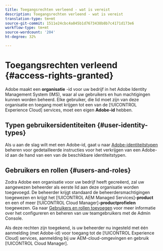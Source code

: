 ```yaml
---
title: Toegangsrechten verleend - wat is vereist
description: Toegangsrechten verleend - wat is vereist
translation-type: tm+mt
source-git-commit: 1511e24cbc4a845b1d7673438b8b7c4171d173e6
workflow-type: tm+mt
source-wordcount: '204'
ht-degree: 32%

---
```



# Toegangsrechten verleend {#access-rights-granted}

Adobe maakt een **organisatie** -id voor uw bedrijf in het Adobe Identity Management System (IMS), waar al uw gebruikers en hun machtigingen kunnen worden beheerd. Elke gebruiker, die lid moet zijn van deze organisatie en toegang moet krijgen tot een van de [!UICONTROL Experience Cloud] services, moet een eigen **Adobe-id** hebben.

## Typen gebruikersidentiteiten {#user-identity-types}

Als u aan de slag wilt met een Adobe-id, gaat u naar [Adobe-identiteitstypen](https://helpx.adobe.com/enterprise/using/identity.html) beheren voor gedetailleerde instructies voor het verkrijgen van een Adobe-id aan de hand van een van de beschikbare identiteitstypen.

## Gebruikers en rollen {#users-and-roles}

Zodra Adobe een organisatie voor uw bedrijf heeft gecreëerd, zal uw aangewezen beheerder als eerste lid aan deze organisatie worden toegevoegd. De beheerder krijgt standaard de beheerdersmachtigingen toegewezen en krijgt het [!UICONTROL AEM Managed Services]**-product** en een of meer [!UICONTROL Cloud Manager]**-productprofielen** toegewezen. Ga naar [Gebruikers en rollen toevoegen](add-users-roles.md) voor meer informatie over het configureren en beheren van uw teamgebruikers met de Admin Console.

Als deze rechten zijn toegekend, is uw beheerder nu ingesteld met één aanmelding (met Adobe-id) voor toegang tot de [!UICONTROL Experience Cloud] services, aanmelding bij uw AEM-cloud-omgevingen en gebruik [!UICONTROL Cloud Manager].
